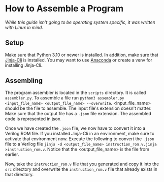 # How to Assemble a Program

*While this guide isn't going to be operating system specific, it was written with Linux in mind.*

## Setup

Make sure that Python 3.10 or newer is installed. In addition, make sure that [Jinja-Cli](https://pypi.org/project/jinja-cli/) is installed. You may want to use [Anaconda](https://www.anaconda.com/) or create a venv for installing Jinja-Cli.

## Assembling

The program assembler is located in the `scripts` directory. It is called `assembler.py`. To assemble a file run `python3 assembler.py <input_file_name> <output_file_name> --overwrite`. \<input_file_name\> should be the file to assemble. The input file's extension doesn't matter. Make sure that the output file has a `.json` file extension. The assembled code is represented in json.

Once we have created the `.json` file, we now have to convert it into a Verilog ROM file. If you installed Jinja-Cli in an environment, make sure to activate that environment now. Execute the following to convert the `.json` file to a Verilog file `jinja -d <output_file_name> instruction_rom.v.jinja >instruction_rom.v`. Notice that the \<output_file_name\> is the file from earlier.

Now, take the `instruction_rom.v` file that you generated and copy it into the `src` directory and overwrite the `instruction_rom.v` file that already exists in that directory.
